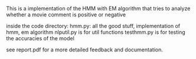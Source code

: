 This is a implementation of the HMM with EM algorithm that tries to analyze whether a movie comment is positive or negative

inside the code directory:
hmm.py: all the good stuff, implementation of hmm, em algorithm
nlputil.py is for util functions
testhmm.py is for testing the accuracies of the model

see report.pdf for a more detailed feedback and documentation.

